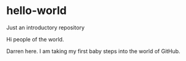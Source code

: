 # hello-world
Just an introductory repository

Hi people of the world.

Darren here. I am taking my first baby steps into the world of GitHub.
